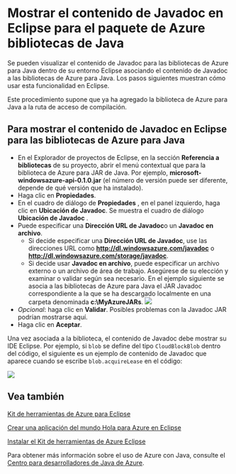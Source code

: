 <properties
    pageTitle="Mostrar el contenido de Javadoc en Eclipse para el paquete de Azure bibliotecas de Java"
    description="Cómo mostrar el contenido de Javadoc para las bibliotecas de Azure en Eclipse."
    services=""
    documentationCenter="java"
    authors="rmcmurray"
    manager="wpickett"
    editor=""/>

<tags
    ms.service="multiple"
    ms.workload="na"
    ms.tgt_pltfrm="multiple"
    ms.devlang="Java"
    ms.topic="article"
    ms.date="08/11/2016" 
    ms.author="robmcm"/>

<!-- Legacy MSDN URL = https://msdn.microsoft.com/library/azure/hh698319.aspx -->

# <a name="displaying-javadoc-content-in-eclipse-for-the-azure-libraries-package-for-java"></a>Mostrar el contenido de Javadoc en Eclipse para el paquete de Azure bibliotecas de Java #

Se pueden visualizar el contenido de Javadoc para las bibliotecas de Azure para Java dentro de su entorno Eclipse asociando el contenido de Javadoc a las bibliotecas de Azure para Java. Los pasos siguientes muestran cómo usar esta funcionalidad en Eclipse.

Este procedimiento supone que ya ha agregado la biblioteca de Azure para Java a la ruta de acceso de compilación.

## <a name="to-display-javadoc-content-in-eclipse-for-the-azure-libraries-for-java"></a>Para mostrar el contenido de Javadoc en Eclipse para las bibliotecas de Azure para Java ##

* En el Explorador de proyectos de Eclipse, en la sección **Referencia a bibliotecas** de su proyecto, abrir el menú contextual que para la biblioteca de Azure para JAR de Java. Por ejemplo, **microsoft-windowsazure-api-0.1.0.jar** (el número de versión puede ser diferente, depende de qué versión que ha instalado).
* Haga clic en **Propiedades**.
* En el cuadro de diálogo de **Propiedades** , en el panel izquierdo, haga clic en **Ubicación de Javadoc**. Se muestra el cuadro de diálogo **Ubicación de Javadoc** .
* Puede especificar una **Dirección URL de Javadoc**o un **Javadoc en archivo**.
    * Si decide especificar una **Dirección URL de Javadoc**, use las direcciones URL como **http://dl.windowsazure.com/javadoc** o **http://dl.windowsazure.com/storage/javadoc**.
    * Si decide usar **Javadoc en archivo**, puede especificar un archivo externo o un archivo de área de trabajo.
    Asegúrese de su elección y examinar o validar según sea necesario. En el ejemplo siguiente se asocia a las bibliotecas de Azure para Java el JAR Javadoc correspondiente a la que se ha descargado localmente en una carpeta denominada **c:\MyAzureJARs**.
    ![][ic553487]
* *Opcional*: haga clic en **Validar**. Posibles problemas con la Javadoc JAR podrían mostrarse aquí.
* Haga clic en **Aceptar**.

Una vez asociada a la biblioteca, el contenido de Javadoc debe mostrar su IDE Eclipse. Por ejemplo, si `blob` se define del tipo `CloudBlockBlob` dentro del código, el siguiente es un ejemplo de contenido de Javadoc que aparece cuando se escribe `blob.acquireLease` en el código:

![][ic553488]

## <a name="see-also"></a>Vea también ##

[Kit de herramientas de Azure para Eclipse][]

[Crear una aplicación del mundo Hola para Azure en Eclipse][]

[Instalar el Kit de herramientas de Azure Eclipse][] 

Para obtener más información sobre el uso de Azure con Java, consulte el [Centro para desarrolladores de Java de Azure][].

<!-- URL List -->

[Centro para desarrolladores de Java de Azure]: http://go.microsoft.com/fwlink/?LinkID=699547
[Kit de herramientas de Azure para Eclipse]: http://go.microsoft.com/fwlink/?LinkID=699529
[Crear una aplicación del mundo Hola para Azure en Eclipse]: http://go.microsoft.com/fwlink/?LinkID=699533
[Instalar el Kit de herramientas de Azure Eclipse]: http://go.microsoft.com/fwlink/?LinkId=699546

<!-- IMG List -->

[ic553487]: ./media/azure-toolkit-for-eclipse-displaying-javadoc-content-for-azure-libraries/ic553487.png
[ic553488]: ./media/azure-toolkit-for-eclipse-displaying-javadoc-content-for-azure-libraries/ic553488.png